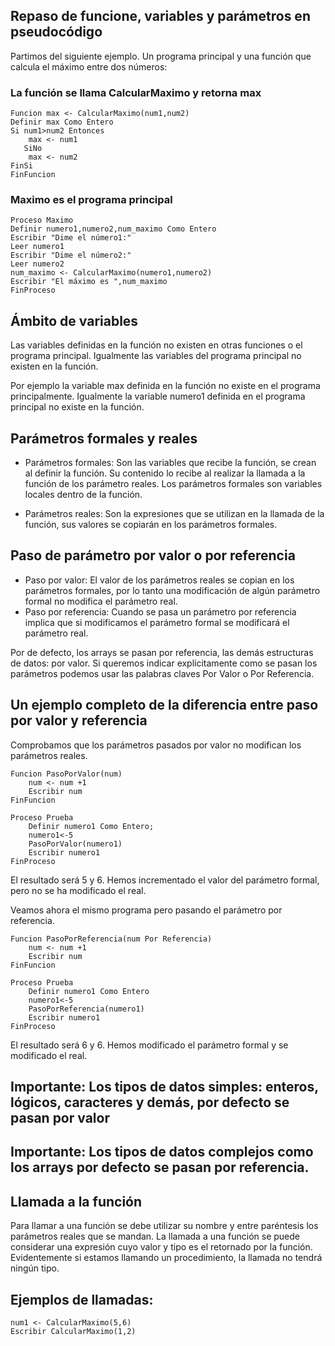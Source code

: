 ## Repaso de funcione, variables y parámetros en pseudocódigo

Partimos del siguiente ejemplo. Un programa principal y una función que calcula el máximo entre dos números:

### La función se llama CalcularMaximo y retorna max

    Funcion max <- CalcularMaximo(num1,num2)
    Definir max Como Entero
    Si num1>num2 Entonces
        max <- num1
       SiNo
        max <- num2
    FinSi
    FinFuncion

### Maximo es el programa principal

    Proceso Maximo
    Definir numero1,numero2,num_maximo Como Entero
    Escribir "Dime el número1:"
    Leer numero1
    Escribir "Dime el número2:"
    Leer numero2
    num_maximo <- CalcularMaximo(numero1,numero2)
    Escribir "El máximo es ",num_maximo
    FinProceso

## Ámbito de variables
Las variables definidas en la función no existen en otras funciones o el programa principal. Igualmente las variables del programa principal no existen en la función.

Por ejemplo la variable max definida en la función no existe en el programa principalmente. Igualmente la variable numero1 definida en el programa principal no existe en la función.

## Parámetros formales y reales

- Parámetros formales: Son las variables que recibe la función, se crean al definir la función. Su contenido lo recibe al realizar la llamada a la función de los parámetro reales. Los parámetros formales son variables locales dentro de la función.

- Parámetros reales: Son la expresiones que se utilizan en la llamada de la función, sus valores se copiarán en los parámetros formales.

## Paso de parámetro por valor o por referencia

- Paso por valor: El valor de los parámetros reales se copian en los parámetros formales, por lo tanto una modificación de algún parámetro formal no modifica el parámetro real.
- Paso por referencia: Cuando se pasa un parámetro por referencia implica que si modificamos el parámetro formal se modificará el parámetro real.

Por de defecto, los arrays se pasan por referencia, las demás estructuras de datos: por valor.
Si queremos indicar explícitamente como se pasan los parámetros podemos usar las palabras claves Por Valor o Por Referencia.

## Un ejemplo completo de la diferencia entre paso por valor y referencia

Comprobamos que los parámetros pasados por valor no modifican los parámetros reales.

    Funcion PasoPorValor(num)
        num <- num +1
        Escribir num
    FinFuncion    

    Proceso Prueba
        Definir numero1 Como Entero;
        numero1<-5
        PasoPorValor(numero1)
        Escribir numero1
    FinProceso

El resultado será 5 y 6. Hemos incrementado el valor del parámetro formal, pero no se ha modificado el real.

Veamos ahora el mismo programa pero pasando el parámetro por referencia.

    Funcion PasoPorReferencia(num Por Referencia)
        num <- num +1
        Escribir num
    FinFuncion    

    Proceso Prueba
        Definir numero1 Como Entero
        numero1<-5
        PasoPorReferencia(numero1)
        Escribir numero1
    FinProceso

El resultado será 6 y 6. Hemos modificado el parámetro formal y se modificado el real.

## Importante: Los tipos de datos simples: enteros, lógicos, caracteres y demás, por defecto se pasan por valor

## Importante: Los tipos de datos complejos como los arrays por defecto se pasan por referencia.

## Llamada a la función

Para llamar a una función se debe utilizar su nombre y entre paréntesis los parámetros reales que se mandan. La llamada a una función se puede considerar una expresión cuyo valor y tipo es el retornado por la función.
Evidentemente si estamos llamando un procedimiento, la llamada no tendrá ningún tipo.

## Ejemplos de llamadas:

    num1 <- CalcularMaximo(5,6)
    Escribir CalcularMaximo(1,2)
